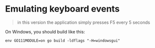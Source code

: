 # Emulating keyboard events

> in this version the application simply presses F5 every 5 seconds


On Windows, you should build like this:

```
env GO111MODULE=on go build -ldflags "-H=windowsgui"
```
